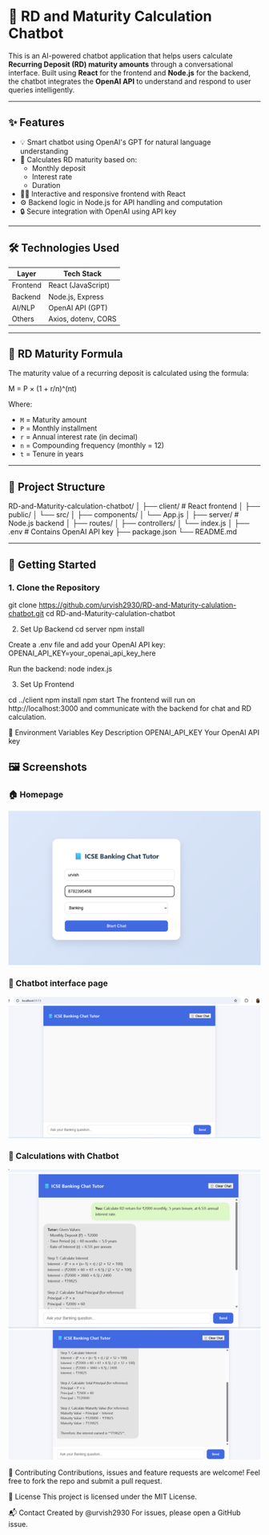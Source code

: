 # 💬 RD and Maturity Calculation Chatbot

This is an AI-powered chatbot application that helps users calculate **Recurring Deposit (RD) maturity amounts** through a conversational interface. Built using **React** for the frontend and **Node.js** for the backend, the chatbot integrates the **OpenAI API** to understand and respond to user queries intelligently.

---

## ✨ Features

- 💡 Smart chatbot using OpenAI's GPT for natural language understanding
- 🧮 Calculates RD maturity based on:
  - Monthly deposit
  - Interest rate
  - Duration
- 🧑‍💻 Interactive and responsive frontend with React
- ⚙️ Backend logic in Node.js for API handling and computation
- 🔒 Secure integration with OpenAI using API key

---

## 🛠️ Technologies Used

| Layer       | Tech Stack           |
|-------------|----------------------|
| Frontend    | React (JavaScript)   |
| Backend     | Node.js, Express     |
| AI/NLP      | OpenAI API (GPT)     |
| Others      | Axios, dotenv, CORS  |

---

## 📐 RD Maturity Formula

The maturity value of a recurring deposit is calculated using the formula:

M = P × (1 + r/n)^(nt)


Where:
- `M` = Maturity amount  
- `P` = Monthly installment  
- `r` = Annual interest rate (in decimal)  
- `n` = Compounding frequency (monthly = 12)  
- `t` = Tenure in years  

---

## 📁 Project Structure

RD-and-Maturity-calculation-chatbot/
│
├── client/ # React frontend
│ ├── public/
│ └── src/
│ ├── components/
│ └── App.js
│
├── server/ # Node.js backend
│ ├── routes/
│ ├── controllers/
│ └── index.js
│
├── .env # Contains OpenAI API key
├── package.json
└── README.md

---

## 🚀 Getting Started

### 1. Clone the Repository
git clone https://github.com/urvish2930/RD-and-Maturity-calulation-chatbot.git
cd RD-and-Maturity-calulation-chatbot

2. Set Up Backend
cd server
npm install

Create a .env file and add your OpenAI API key:
OPENAI_API_KEY=your_openai_api_key_here

Run the backend:
node index.js

3. Set Up Frontend

cd ../client
npm install
npm start
The frontend will run on http://localhost:3000 and communicate with the backend for chat and RD calculation.

🔐 Environment Variables
Key	Description
OPENAI_API_KEY	Your OpenAI API key

## 🖼️ Screenshots

### 🏠 Homepage  
![Homepage](https://github.com/urvish2930/RD-and-Maturity-calulation-chatbot/blob/main/frontend/public/Screenshot%202025-07-12%20173503.png?raw=true)

### 📃 Chatbot interface page 
![Chatbot interface page](https://github.com/urvish2930/RD-and-Maturity-calulation-chatbot/blob/main/frontend/public/Screenshot%202025-07-12%20173623.png?raw=true)

### 📝 Calculations with Chatbot 
![Calculations with Chatbot](https://github.com/urvish2930/RD-and-Maturity-calulation-chatbot/blob/main/frontend/public/Screenshot%202025-07-12%20173944.png?raw=true)
![Calculations with Chatbot](https://github.com/urvish2930/RD-and-Maturity-calulation-chatbot/blob/main/frontend/public/Screenshot%202025-07-12%20174009.png?raw=true)

🙌 Contributing
Contributions, issues and feature requests are welcome!
Feel free to fork the repo and submit a pull request.

📄 License
This project is licensed under the MIT License.

📬 Contact
Created by @urvish2930
For issues, please open a GitHub issue.
